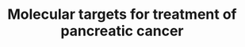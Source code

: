 ---
annotations:
- type: Disease Ontology
  value: pancreatic cancer
authors:
- Mbaardwijk
- Eweitz
description: Molecular Targets for the treatment  of pancreatic cancer
last-edited: 2021-06-05
organisms:
- Homo sapiens
redirect_from:
- /index.php/Pathway:WP5080
- /instance/WP5080
schema-jsonld:
- '@context': https://schema.org/
  '@id': https://wikipathways.github.io/pathways/WP5080.html
  '@type': Dataset
  creator:
    '@type': Organization
    name: WikiPathways
  description: Molecular Targets for the treatment  of pancreatic cancer
  keywords:
  - ''
  - BKM120
  - Sorafenib
  - Nintedanib
  - Akt
  - Tyk
  - PTEN
  - mTOR
  - Bevacizumab
  - VEGF
  - Cytokine
  - AZD6244
  - trametinib
  - receptor
  - RAS-GTP
  - Cell growth
  - Cyyokine
  - RX-0201
  - Dosatinib
  - Metaformin
  - PI3K
  - Foretinib
  - Everolimus
  - MEK
  - EGFR
  - Erotinib
  - SKLB2261
  - SRC
  - RAF
  - RAS-GDP
  - Axitinib
  - JAK
  - Nimotuzumab
  - IGF-1R
  - Integrin
  - ruxolitinib
  - Survival
  - Resistance to chemotherapy
  - AMG479
  - SKLB261
  - Metastasis
  - ERK
  - VEGFR
  - STAT
  - Metabolism
  license: CC0
  name: Molecular targets for treatment of pancreatic cancer
seo: CreativeWork
title: Molecular targets for treatment of pancreatic cancer
wpid: WP5080
---